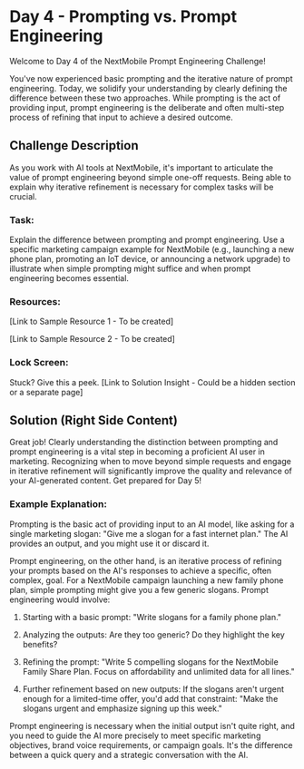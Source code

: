 # Day 4 - Prompting vs. Prompt Engineering

Welcome to Day 4 of the NextMobile Prompt Engineering Challenge!

You've now experienced basic prompting and the iterative nature of prompt engineering. Today, we solidify your understanding by clearly defining the difference between these two approaches. While prompting is the act of providing input, prompt engineering is the deliberate and often multi-step process of refining that input to achieve a desired outcome.

## Challenge Description
As you work with AI tools at NextMobile, it's important to articulate the value of prompt engineering beyond simple one-off requests. Being able to explain why iterative refinement is necessary for complex tasks will be crucial.

### Task:

Explain the difference between prompting and prompt engineering. Use a specific marketing campaign example for NextMobile (e.g., launching a new phone plan, promoting an IoT device, or announcing a network upgrade) to illustrate when simple prompting might suffice and when prompt engineering becomes essential.

### Resources:

[Link to Sample Resource 1 - To be created]

[Link to Sample Resource 2 - To be created]

### Lock Screen:

Stuck? Give this a peek. [Link to Solution Insight - Could be a hidden section or a separate page]

## Solution (Right Side Content)
Great job! Clearly understanding the distinction between prompting and prompt engineering is a vital step in becoming a proficient AI user in marketing. Recognizing when to move beyond simple requests and engage in iterative refinement will significantly improve the quality and relevance of your AI-generated content. Get prepared for Day 5!

### Example Explanation:

Prompting is the basic act of providing input to an AI model, like asking for a single marketing slogan: "Give me a slogan for a fast internet plan." The AI provides an output, and you might use it or discard it.

Prompt engineering, on the other hand, is an iterative process of refining your prompts based on the AI's responses to achieve a specific, often complex, goal. For a NextMobile campaign launching a new family phone plan, simple prompting might give you a few generic slogans. Prompt engineering would involve:

1. Starting with a basic prompt: "Write slogans for a family phone plan."

2. Analyzing the outputs: Are they too generic? Do they highlight the key benefits?

3. Refining the prompt: "Write 5 compelling slogans for the NextMobile Family Share Plan. Focus on affordability and unlimited data for all lines."

4. Further refinement based on new outputs: If the slogans aren't urgent enough for a limited-time offer, you'd add that constraint: "Make the slogans urgent and emphasize signing up this week."

Prompt engineering is necessary when the initial output isn't quite right, and you need to guide the AI more precisely to meet specific marketing objectives, brand voice requirements, or campaign goals. It's the difference between a quick query and a strategic conversation with the AI. 